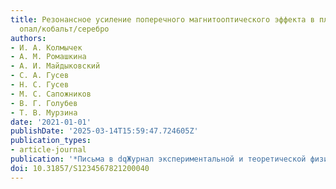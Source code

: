 ```yaml
---
title: Резонансное усиление поперечного магнитооптического эффекта в плазмонных гетероструктурах
  опал/кобальт/серебро
authors:
- И. А. Колмычек
- А. М. Ромашкина
- А. И. Майдыковский
- С. А. Гусев
- Н. С. Гусев
- М. С. Сапожников
- В. Г. Голубев
- Т. В. Мурзина
date: '2021-01-01'
publishDate: '2025-03-14T15:59:47.724605Z'
publication_types:
- article-journal
publication: '*Письма в dqЖурнал экспериментальной и теоретической физикиdq*'
doi: 10.31857/S1234567821200040
---
```

